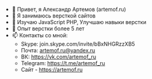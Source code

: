 - 👋 Привет, я Александр Артемов (artemof.ru)
- 👀 Я занимаюсь версткой сайтов
- 🌱 Изучаю JavaScript PHP, Улучшаю навыки верстки
- 💞️ Опыт верстки более 5 лет
- 📫 Контакты со мной:
  - Skype: join.skype.com/invite/bBxNHGRzzXB5
  - Почта: artemof.ru@yandex.ru
  - ВК: https://vk.com/artemof_ru
  - Telegram: https://t.me/artemof_ru
  - Сайт - https://artemof.ru

<!---
artemofru/artemofru is a ✨ special ✨ repository because its `README.md` (this file) appears on your GitHub profile.
You can click the Preview link to take a look at your changes.
--->
